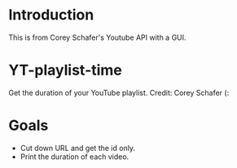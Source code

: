 # Introduction
This is from Corey Schafer's Youtube API with a GUI.

# YT-playlist-time
Get the duration of your YouTube playlist. Credit: Corey Schafer (:

# Goals
* Cut down URL and get the id only.
* Print the duration of each video.
